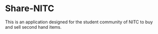 # Share-NITC
This is an application designed for the student community of NITC to buy and sell second hand items.
